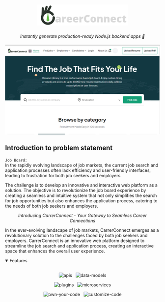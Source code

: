 <h1 align="center">
    <a href="https://career-connect-ten.vercel.app/">
    <img src="./.github/assets/careerconnect-w.png">
    </a>
</h1>

<p align="center">
  <i align="center">Instantly generate production-ready Node.js backend apps 🚀</i>
</p>

<h4 align="center">
  
</h4>

<p align="center">
    <img src="https://github.com/Arnab-Afk/CareerConnect/blob/main/.github/assets/overview.png" alt="dashboard"/>
</p>

## Introduction to problem statement
`Job Board:` </br>
In the rapidly evolving landscape of job markets, the current job search and application processes often lack efficiency and user-friendly interfaces, leading to frustration for both job seekers and employers.</br>

The challenge is to develop an innovative and interactive web platform as a solution. The objective is to revolutionize the job board experience by creating a seamless and intuitive system that not only simplifies the search for job opportunities but also enhances the application process, catering to the needs of both job seekers and employers.

<p align="center">
<i align="center">Introducing CarrerConnect - Your Gateway to Seamless Career Connections</i>
</p>

In the ever-evolving landscape of job markets, CarrerConnect emerges as a revolutionary solution to the challenges faced by both job seekers and employers. CarrerConnect is an innovative web platform designed to streamline the job search and application process, creating an interactive space that enhances the overall user experience.

<details open>
<summary>
 Features
</summary> <br />

<p align="center">
    <img width="49%" src="https://github.com/amplication/amplication/assets/73097785/9908a54a-7d49-4dbb-8f5e-3e99b7cadf30.png" alt="apis"/>
&nbsp;
    <img width="49%" src="https://github.com/amplication/amplication/assets/73097785/ff406403-27f7-42b5-9569-d011432f16e5.png" alt="data-models"/>
</p>

<p align="center">
    <img width="49%" src="https://github.com/amplication/amplication/assets/73097785/62c8d533-8475-4290-abc8-c433c095e68a.png" alt="plugins"/>
&nbsp;
    <img width="49%" src="https://github.com/amplication/amplication/assets/73097785/9c67a354-a06f-47d1-a118-ab89b775bf91.png" alt="microservices"/>
</p> 
    
<p align="center">
    <img width="49%" src="https://github.com/amplication/amplication/assets/73097785/a51e166b-07ec-4c80-99ed-8792a81c4064.png" alt="own-your-code"/>
&nbsp;
    <img width="49%" src="https://github.com/amplication/amplication/assets/73097785/1cca9721-b8d6-425b-a1a9-d10d3cdcc9b8.png" alt="customize-code"/>
</p>
    
</details>

